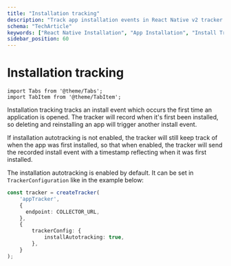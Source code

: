 ```yaml
---
title: "Installation tracking"
description: "Track app installation events in React Native v2 tracker for user acquisition analytics."
schema: "TechArticle"
keywords: ["React Native Installation", "App Installation", "Install Tracking", "First Launch", "Mobile Install", "Installation Events"]
sidebar_position: 60
---
```


# Installation tracking

```mdx-code-block
import Tabs from '@theme/Tabs';
import TabItem from '@theme/TabItem';
```

Installation tracking tracks an install event which occurs the first time an application is opened. The tracker will record when it's first been installed, so deleting and reinstalling an app will trigger another install event.

If installation autotracking is not enabled, the tracker will still keep track of when the app was first installed, so that when enabled, the tracker will send the recorded install event with a timestamp reflecting when it was first installed.

The installation autotracking is enabled by default. It can be set in `TrackerConfiguration` like in the example below:

```typescript
const tracker = createTracker(
    'appTracker',
    {
      endpoint: COLLECTOR_URL,
    },
    {
        trackerConfig: {
            installAutotracking: true,
        },
    }
);
```
